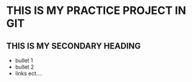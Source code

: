 # THIS IS MY PRACTICE PROJECT IN GIT

## THIS IS MY SECONDARY HEADING

* bullet 1
* bullet 2
* links ect....